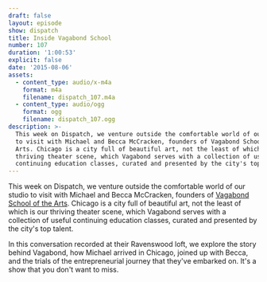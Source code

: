```yaml
---
draft: false
layout: episode
show: dispatch
title: Inside Vagabond School
number: 107
duration: '1:00:53'
explicit: false
date: '2015-08-06'
assets:
  - content_type: audio/x-m4a
    format: m4a
    filename: dispatch_107.m4a
  - content_type: audio/ogg
    format: ogg
    filename: dispatch_107.ogg
description: >-
  This week on Dispatch, we venture outside the comfortable world of our studio
  to visit with Michael and Becca McCracken, founders of Vagabond School of the
  Arts. Chicago is a city full of beautiful art, not the least of which is our
  thriving theater scene, which Vagabond serves with a collection of useful
  continuing education classes, curated and presented by the city's top talent.
---
```

This week on Dispatch, we venture outside the comfortable world of our studio to visit with Michael and Becca McCracken, founders of [Vagabond School of the Arts](http://vagabondschool.com). Chicago is a city full of beautiful art, not the least of which is our thriving theater scene, which Vagabond serves with a collection of useful continuing education classes, curated and presented by the city's top talent.

In this conversation recorded at their Ravenswood loft, we explore the story behind Vagabond, how Michael arrived in Chicago, joined up with Becca, and the trials of the entrepreneurial journey that they've embarked on. It's a show that you don't want to miss.